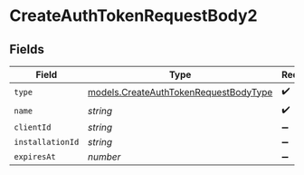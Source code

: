 # CreateAuthTokenRequestBody2


## Fields

| Field                                                                                | Type                                                                                 | Required                                                                             | Description                                                                          |
| ------------------------------------------------------------------------------------ | ------------------------------------------------------------------------------------ | ------------------------------------------------------------------------------------ | ------------------------------------------------------------------------------------ |
| `type`                                                                               | [models.CreateAuthTokenRequestBodyType](../models/createauthtokenrequestbodytype.md) | :heavy_check_mark:                                                                   | N/A                                                                                  |
| `name`                                                                               | *string*                                                                             | :heavy_check_mark:                                                                   | N/A                                                                                  |
| `clientId`                                                                           | *string*                                                                             | :heavy_minus_sign:                                                                   | N/A                                                                                  |
| `installationId`                                                                     | *string*                                                                             | :heavy_minus_sign:                                                                   | N/A                                                                                  |
| `expiresAt`                                                                          | *number*                                                                             | :heavy_minus_sign:                                                                   | N/A                                                                                  |